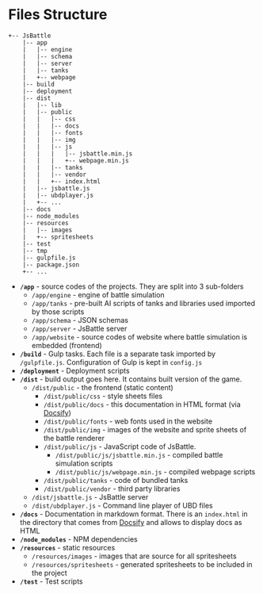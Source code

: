 # Files Structure

```
+-- JsBattle
    |-- app
    |   |-- engine
    |   |-- schema
    |   |-- server
    |   |-- tanks
    |   +-- webpage
    |-- build
    |-- deployment
    |-- dist
    |   |-- lib
    |   |-- public
    |   |   |-- css
    |   |   |-- docs
    |   |   |-- fonts
    |   |   |-- img
    |   |   |-- js
    |   |   |   |-- jsbattle.min.js
    |   |   |   +-- webpage.min.js
    |   |   |-- tanks
    |   |   |-- vendor
    |   |   +-- index.html
    |   |-- jsbattle.js
    |   |-- ubdplayer.js
    |   +-- ...
    |-- docs
    |-- node_modules
    |-- resources
    |   |-- images
    |   +-- spritesheets
    |-- test
    |-- tmp
    |-- gulpfile.js
    |-- package.json
    +-- ...

```

* **`/app`** - source codes of the projects. They are split into 3 sub-folders
  * `/app/engine` - engine of battle simulation
  * `/app/tanks` - pre-built AI scripts of tanks and libraries used imported by those scripts
  * `/app/schema` - JSON schemas
  * `/app/server` - JsBattle server
  * `/app/website` - source codes of website where battle simulation is embedded (frontend)
* **`/build`** - Gulp tasks. Each file is a separate task imported by `/gulpfile.js`. Configuration of Gulp is kept in `config.js`
* **`/deployment`** - Deployment scripts
* **`/dist`** - build output goes here. It contains built version of the game.
  * `/dist/public` - the frontend (static content)
    * `/dist/public/css` - style sheets files
    * `/dist/public/docs` - this documentation in HTML format (via [Docsify](https://docsify.js.org/))
    * `/dist/public/fonts` - web fonts used in the website
    * `/dist/public/img` - images of the website and sprite sheets of the battle renderer
    * `/dist/public/js` - JavaScript code of JsBattle.
      * `/dist/public/js/jsbattle.min.js` - compiled battle simulation scripts
      * `/dist/public/js/webpage.min.js` - compiled webpage scripts
    * `/dist/public/tanks` - code of bundled tanks
    * `/dist/public/vendor` - third party libraries
  * `/dist/jsbattle.js` - JsBattle server
  * `/dist/ubdplayer.js` - Command line player of UBD files
* **`/docs`** - Documentation in markdown format. There is an `index.html` in the directory that comes from [Docsify](https://docsify.js.org/) and allows to display docs as HTML
* **`/node_modules`** - NPM dependencies
* **`/resources`** - static resources
  * `/resources/images` - images that are source for all spritesheets
  * `/resources/spritesheets` - generated spritesheets to be included in the project
* **`/test`** - Test scripts
